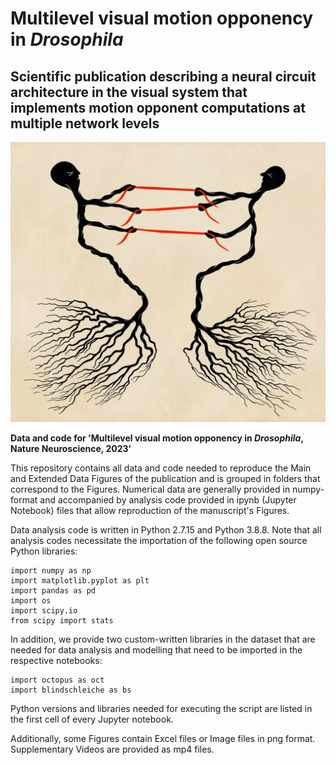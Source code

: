 # Multilevel visual motion opponency in *Drosophila*
## Scientific publication describing a neural circuit architecture in the visual system that implements motion opponent computations at multiple network levels

![alt text](https://github.com/g-ammer/multilevel_visual_motion_opponency/blob/main/oppoency_jk.png)

**Data and code for 'Multilevel visual motion opponency in *Drosophila*, Nature Neuroscience, 2023'**

This repository contains all data and code needed to reproduce the Main and Extended Data Figures of the publication and is grouped in folders that correspond to the Figures. Numerical data are generally provided in numpy-format and accompanied by analysis code provided in ipynb (Jupyter Notebook) files that allow reproduction of the manuscript's Figures.

Data analysis code is written in Python 2.7.15 and Python 3.8.8.
Note that all analysis codes necessitate the importation of the following open source Python libraries:

```
import numpy as np
import matplotlib.pyplot as plt
import pandas as pd
import os
import scipy.io
from scipy import stats
```

In addition, we provide two custom-written libraries in the dataset that are needed for data analysis and modelling that need to be imported in the respective notebooks:

```
import octopus as oct
import blindschleiche as bs
```

Python versions and libraries needed for executing the script are listed in the first cell of every Jupyter notebook.

Additionally, some Figures contain Excel files or Image files in png format. Supplementary Videos are provided as mp4 files.
